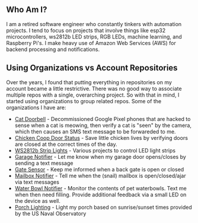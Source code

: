 ## Who Am I?
I am a retired software engineer who constantly tinkers with automation projects. I tend to focus on projects that involve things like esp32 microcontrollers, ws2812b LED strips, RGB LEDs, machine learning, and Raspberry Pi's. I make heavy use of Amazon Web Services (AWS) for backend processing and notifications.

## Using Organizations vs Account Repositories
Over the years, I found that putting everything in repositories on my account became a little restrictive. There was no good way to associate multiple repos with a single, overarching project. So with that in mind, I started using organizations to group related repos. Some of the organizations I have are: 

- [Cat Doorbell](https://github.com/cat-doorbell-v4) - Decommissioned Google Pixel phones that are hacked to sense when a cat is meowing, then verify a cat is "seen" by the camera, which then causes an SMS text message to be forwareded to me.
- [Chicken Coop Door Status](https://github.com/chicken-coop-door-status) - Save little chicken lives by verifying doors are closed at the correct times of the day.
- [WS2812b Strip Lights](https://github.com/esp32-led-strip-lights) - Various projects to control LED light strips
- [Garage Notifier](https://github.com/garage-notifier) - Let me know when my garage door opens/closes by sending a text message
- [Gate Sensor](https://github.com/gate-sensor-v1) - Keep me informed when a back gate is open or closed
- [Mailbox Notifier](https://github.com/gate-sensor-v1) - Tell me when the (snail) mailbox is open/closed/ajar via text messages
- [Water Bowl Notifier](https://github.com/waterbowl-notifier) - Monitor the contents of pet waterbowls. Text me when then need filling.  Provide additional feedback via a small LED on the device as well.
- [Porch Lighting](https://github.com/gamename-iot-porch-lights) - Light my porch based on sunrise/sunset times provided by the US Naval Observatory

